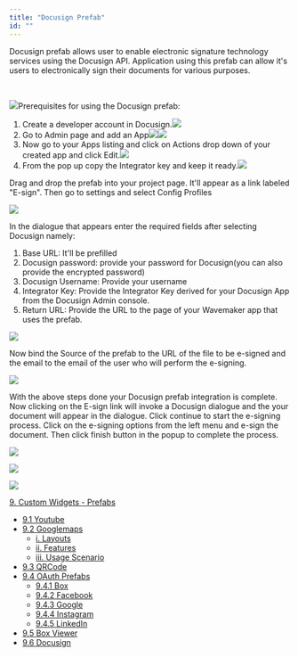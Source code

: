 ```yaml
---
title: "Docusign Prefab"
id: ""
---
```


Docusign prefab allows user to enable electronic signature technology services using the Docusign API. Application using this prefab can allow it's users to electronically sign their documents for various purposes.

 

![](../assets/Screenshot-2018-12-15-at-1.43.11-PM.png)Prerequisites for using the Docusign prefab:

1. Create a developer account in Docusign.![](../assets/Screenshot-2018-12-15-at-11.47.48-AM.png)
2. Go to Admin page and add an App![](../assets/Screenshot-2018-12-15-at-11.55.26-AM.png)![](../assets/Screenshot-2018-12-15-at-11.44.52-AM.png)
3. Now go to your Apps listing and click on Actions drop down of your created app and click Edit.![](../assets/Screenshot-2018-12-15-at-11.46.14-AM.png)
4. From the pop up copy the Integrator key and keep it ready.![](../assets/Screenshot-2018-12-15-at-11.46.49-AM.png)

Drag and drop the prefab into your project page. It'll appear as a link labeled "E-sign". Then go to settings and select Config Profiles

![](../assets/Screenshot-2018-12-06-at-3.27.56-PM.png)

In the dialogue that appears enter the required fields after selecting Docusign namely:

1. Base URL: It'll be prefilled
2. Docusign password: provide your password for Docusign(you can also provide the encrypted password)
3. Docusign Username: Provide your username
4. Integrator Key: Provide the Integrator Key derived for your Docusign App from the Docusign Admin console.
5. Return URL: Provide the URL to the page of your Wavemaker app that uses the prefab.

![](../assets/Screenshot-2018-12-15-at-11.41.48-AM.png)

Now bind the Source of the prefab to the URL of the file to be e-signed and the email to the email of the user who will perform the e-signing.

![](../assets/Screenshot-2018-12-15-at-2.46.45-PM.png)

With the above steps done your Docusign prefab integration is complete. Now clicking on the E-sign link will invoke a Docusign dialogue and the your document will appear in the dialogue. Click continue to start the e-signing process. Click on the e-signing options from the left menu and e-sign the document. Then click finish button in the popup to complete the process.

![](../assets/Screenshot-2018-12-15-at-1.22.23-PM.png)

![](../assets/Screenshot-2018-12-15-at-1.23.47-PM.png)

![](../assets/Screenshot-2018-12-15-at-1.23.11-PM.png)

[9\. Custom Widgets - Prefabs](/learn/app-development/widgets/widget-library/#prefabs)

- [9.1 Youtube](/learn/app-development/widgets/prefab/youtube/)
- [9.2 Googlemaps](/learn/app-development/widgets/prefab/googlemaps/)
    - [i. Layouts](#layouts)
    - [ii. Features](#features)
    - [iii. Usage Scenario](#usage-scenario)
- [9.3 QRCode](/learn/app-development/widgets/prefab/qrcode/)
- [9.4 OAuth Prefabs](/learn/app-development/widgets/prefab/oauth-prefabs/)
    - [9.4.1 Box](/learn/app-development/widgets/prefab/oauth-prefabs/box/)
    - [9.4.2 Facebook](/learn/app-development/widgets/prefab/oauth-prefabs/facebook/)
    - [9.4.3 Google](/learn/app-development/widgets/prefab/oauth-prefabs/google/)
    - [9.4.4 Instagram](learn/app-development/widgets/prefab/oauth-prefabs/instagram/)
    - [9.4.5 LinkedIn](/learn/app-development/widgets/prefab/oauth-prefabs/linkedin/)
- [9.5 Box Viewer](/learn/app-development/widgets/prefab/box-viewer/)
- [9.6 Docusign](/learn/app-development/widgets/prefab/docusign/)
